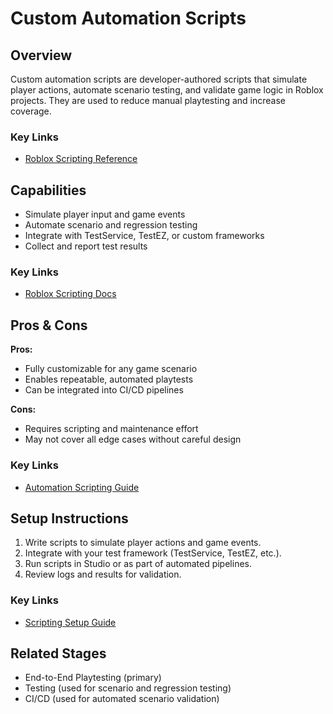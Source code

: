 # Custom Automation Scripts

## Overview
Custom automation scripts are developer-authored scripts that simulate player actions, automate scenario testing, and validate game logic in Roblox projects. They are used to reduce manual playtesting and increase coverage.

### Key Links
- [Roblox Scripting Reference](https://create.roblox.com/docs/reference/engine/)

## Capabilities
- Simulate player input and game events
- Automate scenario and regression testing
- Integrate with TestService, TestEZ, or custom frameworks
- Collect and report test results

### Key Links
- [Roblox Scripting Docs](https://create.roblox.com/docs/reference/engine/)

## Pros & Cons
**Pros:**
- Fully customizable for any game scenario
- Enables repeatable, automated playtests
- Can be integrated into CI/CD pipelines

**Cons:**
- Requires scripting and maintenance effort
- May not cover all edge cases without careful design

### Key Links
- [Automation Scripting Guide](https://create.roblox.com/docs/reference/engine/)

## Setup Instructions
1. Write scripts to simulate player actions and game events.
2. Integrate with your test framework (TestService, TestEZ, etc.).
3. Run scripts in Studio or as part of automated pipelines.
4. Review logs and results for validation.

### Key Links
- [Scripting Setup Guide](https://create.roblox.com/docs/reference/engine/)

## Related Stages
- End-to-End Playtesting (primary)
- Testing (used for scenario and regression testing)
- CI/CD (used for automated scenario validation) 